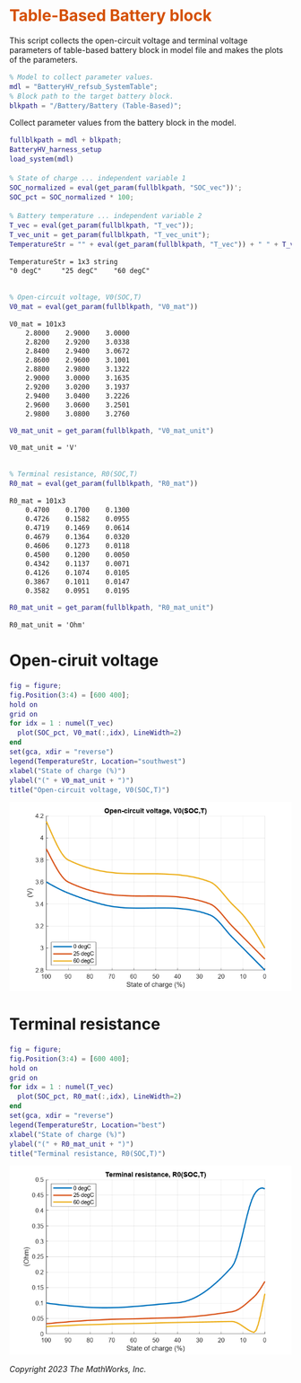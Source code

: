
# <span style="color:rgb(213,80,0)">Table\-Based Battery block</span>

This script collects the open\-circuit voltage and terminal voltage parameters of table\-based battery block in model file and makes the plots of the parameters.

```matlab
% Model to collect parameter values.
mdl = "BatteryHV_refsub_SystemTable";
% Block path to the target battery block.
blkpath = "/Battery/Battery (Table-Based)";
```

Collect parameter values from the battery block in the model.

```matlab
fullblkpath = mdl + blkpath;
BatteryHV_harness_setup
load_system(mdl)

% State of charge ... independent variable 1
SOC_normalized = eval(get_param(fullblkpath, "SOC_vec"))';
SOC_pct = SOC_normalized * 100;

% Battery temperature ... independent variable 2
T_vec = eval(get_param(fullblkpath, "T_vec"));
T_vec_unit = get_param(fullblkpath, "T_vec_unit");
TemperatureStr = "" + eval(get_param(fullblkpath, "T_vec")) + " " + T_vec_unit
```

```matlabTextOutput
TemperatureStr = 1x3 string    
"0 degC"     "25 degC"    "60 degC"    

```

```matlab

% Open-circuit voltage, V0(SOC,T)
V0_mat = eval(get_param(fullblkpath, "V0_mat"))
```

```matlabTextOutput
V0_mat = 101x3    
    2.8000    2.9000    3.0000
    2.8200    2.9200    3.0338
    2.8400    2.9400    3.0672
    2.8600    2.9600    3.1001
    2.8800    2.9800    3.1322
    2.9000    3.0000    3.1635
    2.9200    3.0200    3.1937
    2.9400    3.0400    3.2226
    2.9600    3.0600    3.2501
    2.9800    3.0800    3.2760

```

```matlab
V0_mat_unit = get_param(fullblkpath, "V0_mat_unit")
```

```matlabTextOutput
V0_mat_unit = 'V'
```

```matlab

% Terminal resistance, R0(SOC,T)
R0_mat = eval(get_param(fullblkpath, "R0_mat"))
```

```matlabTextOutput
R0_mat = 101x3    
    0.4700    0.1700    0.1300
    0.4726    0.1582    0.0955
    0.4719    0.1469    0.0614
    0.4679    0.1364    0.0320
    0.4606    0.1273    0.0118
    0.4500    0.1200    0.0050
    0.4342    0.1137    0.0071
    0.4126    0.1074    0.0105
    0.3867    0.1011    0.0147
    0.3582    0.0951    0.0195

```

```matlab
R0_mat_unit = get_param(fullblkpath, "R0_mat_unit")
```

```matlabTextOutput
R0_mat_unit = 'Ohm'
```
# Open\-ciruit voltage
```matlab
fig = figure;
fig.Position(3:4) = [600 400];
hold on
grid on
for idx = 1 : numel(T_vec)
  plot(SOC_pct, V0_mat(:,idx), LineWidth=2)
end
set(gca, xdir = "reverse")
legend(TemperatureStr, Location="southwest")
xlabel("State of charge (%)")
ylabel("(" + V0_mat_unit + ")")
title("Open-circuit voltage, V0(SOC,T)")
```

<center><img src="media/BatteryHV_Table_visualizeParameters_media/figure_0.png" width="602" alt="figure_0.png"></center>

# Terminal resistance
```matlab
fig = figure;
fig.Position(3:4) = [600 400];
hold on
grid on
for idx = 1 : numel(T_vec)
  plot(SOC_pct, R0_mat(:,idx), LineWidth=2)
end
set(gca, xdir = "reverse")
legend(TemperatureStr, Location="best")
xlabel("State of charge (%)")
ylabel("(" + R0_mat_unit + ")")
title("Terminal resistance, R0(SOC,T)")
```

<center><img src="media/BatteryHV_Table_visualizeParameters_media/figure_1.png" width="602" alt="figure_1.png"></center>


*Copyright 2023 The MathWorks, Inc.*

